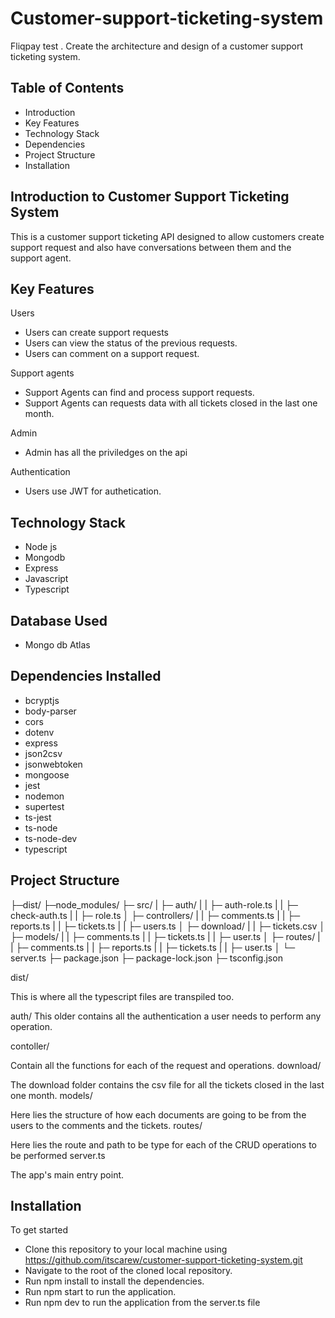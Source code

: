 # Customer-support-ticketing-system
Fliqpay test . Create the architecture and design of a customer support ticketing system.

## Table of Contents

* Introduction
* Key Features
* Technology Stack
* Dependencies
* Project Structure
* Installation

## Introduction to Customer Support Ticketing System

This is a customer support ticketing API designed to allow customers create support request and also have conversations between them and the support agent.

## Key Features

Users

* Users can create support requests
* Users can view the status of the previous requests.
* Users can comment on a support request.

Support agents
* Support Agents can find and process support requests.
* Support Agents can requests data with all tickets closed in the last one month.

Admin
* Admin has all the priviledges on the api

Authentication
* Users use JWT for authetication.

## Technology Stack
* Node js 
* Mongodb
* Express
* Javascript
* Typescript

## Database Used
* Mongo db Atlas

## Dependencies Installed
* bcryptjs
* body-parser
* cors
* dotenv
* express 
* json2csv
* jsonwebtoken
* mongoose
* jest
* nodemon
* supertest
* ts-jest 
* ts-node
* ts-node-dev
* typescript

## Project Structure 

├─dist/
├─node_modules/
├─ src/
|  ├─ auth/
|  |  ├─ auth-role.ts
|  |  ├─ check-auth.ts
|  |  ├─ role.ts
│  ├─ controllers/
|  |  ├─ comments.ts
|  |  ├─ reports.ts
|  |  ├─ tickets.ts
|  |  ├─ users.ts
│  ├─ download/
|  |  ├─ tickets.csv
│  ├─ models/
|  |  ├─ comments.ts
|  |  ├─ tickets.ts
|  |  ├─ user.ts
│  ├─ routes/
|  |  ├─ comments.ts
|  |  ├─ reports.ts
|  |  ├─ tickets.ts
|  |  ├─ user.ts
│  └─ server.ts
├─ package.json
├─ package-lock.json
├─ tsconfig.json

dist/

This is where all the typescript files are transpiled too.

auth/
This older contains all the authentication a user needs to perform any operation.

contoller/

Contain all the functions for each of the request and operations.
download/

The download folder contains the csv file for all the tickets closed in the last one month.
models/

Here lies the structure of how each documents are going to be from the users to the comments and the tickets.
routes/

Here lies the route and path to be type for each of the CRUD operations to be performed
server.ts

The app's main entry point.



## Installation

To get started
  * Clone this repository to your local machine using https://github.com/itscarew/customer-support-ticketing-system.git
  * Navigate to the root of the cloned local repository.
  * Run npm install to install the dependencies.
  * Run npm start to run the application.
  * Run npm dev to run the application from the server.ts file




